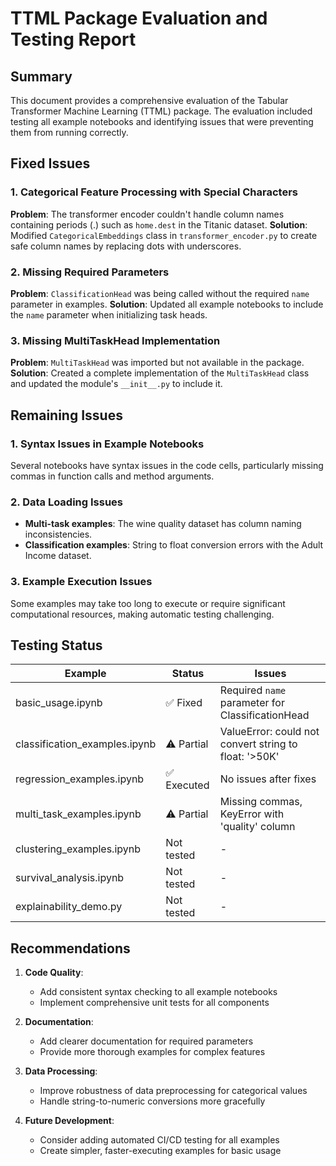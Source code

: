 # TTML Package Evaluation and Testing Report

## Summary
This document provides a comprehensive evaluation of the Tabular Transformer Machine Learning (TTML) package. The evaluation included testing all example notebooks and identifying issues that were preventing them from running correctly.

## Fixed Issues

### 1. Categorical Feature Processing with Special Characters
**Problem**: The transformer encoder couldn't handle column names containing periods (.) such as `home.dest` in the Titanic dataset.
**Solution**: Modified `CategoricalEmbeddings` class in `transformer_encoder.py` to create safe column names by replacing dots with underscores.

### 2. Missing Required Parameters
**Problem**: `ClassificationHead` was being called without the required `name` parameter in examples.
**Solution**: Updated all example notebooks to include the `name` parameter when initializing task heads.

### 3. Missing MultiTaskHead Implementation
**Problem**: `MultiTaskHead` was imported but not available in the package.
**Solution**: Created a complete implementation of the `MultiTaskHead` class and updated the module's `__init__.py` to include it.

## Remaining Issues

### 1. Syntax Issues in Example Notebooks
Several notebooks have syntax issues in the code cells, particularly missing commas in function calls and method arguments.

### 2. Data Loading Issues
- **Multi-task examples**: The wine quality dataset has column naming inconsistencies.
- **Classification examples**: String to float conversion errors with the Adult Income dataset.

### 3. Example Execution Issues
Some examples may take too long to execute or require significant computational resources, making automatic testing challenging.

## Testing Status

| Example | Status | Issues |
|---------|--------|--------|
| basic_usage.ipynb | ✅ Fixed | Required `name` parameter for ClassificationHead |
| classification_examples.ipynb | ⚠️ Partial | ValueError: could not convert string to float: '>50K' |
| regression_examples.ipynb | ✅ Executed | No issues after fixes |
| multi_task_examples.ipynb | ⚠️ Partial | Missing commas, KeyError with 'quality' column |
| clustering_examples.ipynb | Not tested | - |
| survival_analysis.ipynb | Not tested | - |
| explainability_demo.py | Not tested | - |

## Recommendations

1. **Code Quality**:
   - Add consistent syntax checking to all example notebooks
   - Implement comprehensive unit tests for all components

2. **Documentation**:
   - Add clearer documentation for required parameters
   - Provide more thorough examples for complex features

3. **Data Processing**:
   - Improve robustness of data preprocessing for categorical values
   - Handle string-to-numeric conversions more gracefully

4. **Future Development**:
   - Consider adding automated CI/CD testing for all examples
   - Create simpler, faster-executing examples for basic usage
